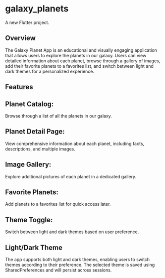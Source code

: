 # galaxy_planets

A new Flutter project.

## Overview
The Galaxy Planet App is an educational and visually engaging 
application that allows users to explore the planets in our 
galaxy. Users can view detailed information about each planet, 
browse through a gallery of images, add their favorite planets 
to a favorites list, and switch between light and dark themes 
for a personalized experience.

## Features

## Planet Catalog: 
Browse through a list of all the planets in our galaxy.

## Planet Detail Page: 
View comprehensive information about each planet, 
including facts, descriptions, and multiple images.

## Image Gallery: 
Explore additional pictures of each planet in a dedicated 
gallery.

## Favorite Planets: 
Add planets to a favorites list for quick access later.

## Theme Toggle: 
Switch between light and dark themes based on user preference.

## Light/Dark Theme
The app supports both light and dark themes, enabling users to switch themes according to their preference. The selected theme is saved using SharedPreferences and will persist across sessions.

